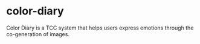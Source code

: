 # color-diary
 Color Diary is a TCC system that helps users express emotions through the co-generation of images.

